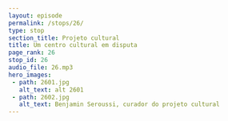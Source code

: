 ```yaml
---
layout: episode
permalink: /stops/26/
type: stop
section_title: Projeto cultural
title: Um centro cultural em disputa
page_rank: 26
stop_id: 26
audio_file: 26.mp3
hero_images:
 - path: 2601.jpg
   alt_text: alt 2601
 - path: 2602.jpg
   alt_text: Benjamin Seroussi, curador do projeto cultural
---
```

